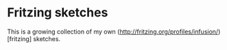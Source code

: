 # Fritzing sketches

This is a growing collection of my own (http://fritzing.org/profiles/infusion/)[fritzing] sketches.
